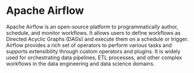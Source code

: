# Apache Airflow

Apache Airflow is an open-source platform to programmatically author, schedule, and monitor workflows. It allows users to define workflows as Directed Acyclic Graphs (DAGs) and execute them on a schedule or trigger. Airflow provides a rich set of operators to perform various tasks and supports extensibility through custom operators and plugins. It is widely used for orchestrating data pipelines, ETL processes, and other complex workflows in the data engineering and data science domains.
